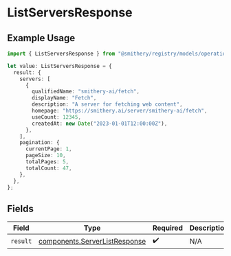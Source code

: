 # ListServersResponse

## Example Usage

```typescript
import { ListServersResponse } from "@smithery/registry/models/operations";

let value: ListServersResponse = {
  result: {
    servers: [
      {
        qualifiedName: "smithery-ai/fetch",
        displayName: "Fetch",
        description: "A server for fetching web content",
        homepage: "https://smithery.ai/server/smithery-ai/fetch",
        useCount: 12345,
        createdAt: new Date("2023-01-01T12:00:00Z"),
      },
    ],
    pagination: {
      currentPage: 1,
      pageSize: 10,
      totalPages: 5,
      totalCount: 47,
    },
  },
};
```

## Fields

| Field                                                                          | Type                                                                           | Required                                                                       | Description                                                                    |
| ------------------------------------------------------------------------------ | ------------------------------------------------------------------------------ | ------------------------------------------------------------------------------ | ------------------------------------------------------------------------------ |
| `result`                                                                       | [components.ServerListResponse](../../models/components/serverlistresponse.md) | :heavy_check_mark:                                                             | N/A                                                                            |